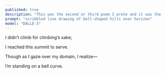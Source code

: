 ```yaml
---
published: true
description: "This was the second or third poem I wrote and it was the time in my life I realized I wasn't that much different from other economists or well-to-do 20 year-olds."
prompt: "scribbled line drawing of bell-shaped hills over horizon"
model: "DALLE-3"
---
```


I didn’t climb for climbing’s sake;

I reached this summit to serve. 

Though as I gaze over my domain, I realize—

I’m standing on a bell curve.